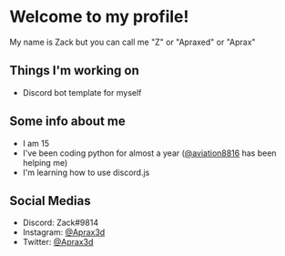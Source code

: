 # Welcome to my profile!
My name is Zack but you can call me "Z" or "Apraxed" or "Aprax"

Things I'm working on
-
- Discord bot template for myself

Some info about me
-
- I am 15
- I've been coding python for almost a year ([@aviation8816](https://github.com/aviation8816) has been helping me)
- I'm learning how to use discord.js

Social Medias
-
- Discord: Zаck#9814
- Instagram: [@Aprax3d](https://www.instagram.com/aprax3d/)
- Twitter: [@Aprax3d](https://www.twitter.com/Aprax3d)

